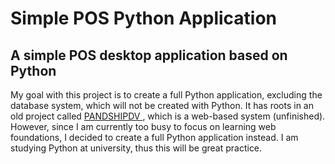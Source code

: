 <h1> Simple POS Python Application </h1>
<h2> A simple POS desktop application based on Python </h2>


<p>
  My goal with this project is to create a full Python application, excluding the database system, which will not be created with Python. It has roots in an old project called <a href="https://github.com/laecyo2003/pdvsimplesl"/> PANDSHIPDV </a>, which is a web-based system (unfinished). However, since I am currently too busy to focus on learning web foundations, I decided to create a full Python application instead. I am studying Python at university, thus this will be great practice.
</p>
